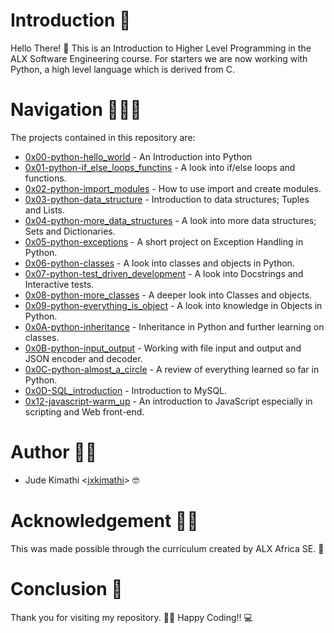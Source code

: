# Introduction 🚀
Hello There! 🧡
This is an Introduction to Higher Level Programming in the ALX Software Engineering course.
For starters we are now working with Python, a high level language which is derived from C.

# Navigation 👨🏾‍✈️
The projects contained in this repository are:
* [0x00-python-hello_world](./0x00-python-hello_world/) - An Introduction into Python
* [0x01-python-if_else_loops_functins](./0x01-python-if_else_loops_functions/) - A look into if/else loops and functions.
* [0x02-python-import_modules](./0x02-python-import_modules/) - How to use import and create modules.
* [0x03-python-data_structure](./0x03-python-data_structures/) - Introduction to data structures; Tuples and Lists.
* [0x04-python-more_data_structures](./0x04-python-more_data_structures/) - A look into more data structures; Sets and Dictionaries.
* [0x05-python-exceptions](./0x05-python-exceptions/) - A short project on Exception Handling in Python.
* [0x06-python-classes](./0x06-python-classes/) - A look into classes and objects in Python.
* [0x07-python-test_driven_development](./0x07-python-test_driven_development/) - A look into Docstrings and Interactive tests.
* [0x08-python-more_classes](./0x08-python-more_classes/) - A deeper look into Classes and objects.
* [0x09-python-everything_is_object](./0x09-python-everything_is_object/) - A look into knowledge in Objects in Python.
* [0x0A-python-inheritance](./0x0A-python-inheritance/) - Inheritance in Python and further learning on classes.
* [0x0B-python-input_output](./0x0B-python-input_output/) - Working with file input and output and JSON encoder and decoder.
* [0x0C-python-almost_a_circle](./0x0C-python-almost_a_circle/) - A review of everything learned so far in Python.
* [0x0D-SQL_introduction](./0x0D-SQL_introduction/) - Introduction to MySQL.
* [0x12-javascript-warm_up](./0x12-javascript-warm_up/) - An introduction to JavaScript especially in scripting and Web front-end.

# Author ✍🏾
* Jude Kimathi <[jxkimathi](https://github.com/jxkimathi)> 🤓

# Acknowledgement 🙏🏾
This was made possible through the curriculum created by ALX Africa SE. 💛

# Conclusion 🏁
Thank you for visiting my repository. 👋🏾
Happy Coding!! 💻